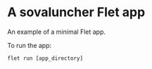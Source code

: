 # A sovaluncher Flet app

An example of a minimal Flet app.

To run the app:

```
flet run [app_directory]
```